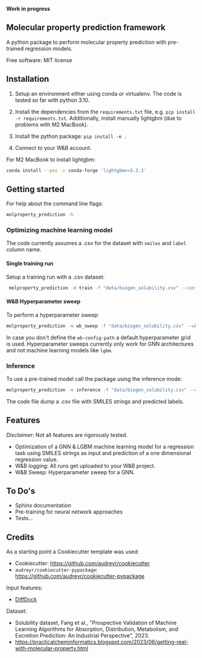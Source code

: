 **Work in progress**

## Molecular property prediction framework
A python package to perform molecular property prediction with pre-trained regression models.

Free software: MIT license

Installation
--------

1. Setup an environment either using conda or virtualenv.
The code is tested so far with python 3.10.

2. Install the dependencies from the `requirements.txt` file,
e.g. `pip install -r requirements.txt`. Additionally, install manually
lightgbm (due to problems with M2 MacBook).

3. Install the python package: `pip install -e .`

4. Connect to your W&B account.


For M2 MacBook to install lightgbm:
```bash
conda install --yes -c conda-forge 'lightgbm>=3.3.3'
```

Getting started
--------
For help about the command line flags:
```bash
molproperty_prediction -h
```

### Optimizing machine learning model
The code currently assumes a .csv for the dataset with `smiles` and `label` column name.

#### Single training run
Setup a training run with a .csv dataset:
```bash
 molproperty_prediction -m train -f "data/biogen_solubility.csv" --config-path "configs/config_mpnn.yml"
 ```

#### W&B Hyperparameter sweep
To perform a hyperparameter sweep:
```bash
molproperty_prediction -m wb_sweep -f "data/biogen_solubility.csv" --wb-config-path "configs/config_wb.yml" --config-path "configs/config_mpnn.yaml"
```
In case you don't define the `wb-config-path` a default hyperparameter grid is used. Hyperparameter sweeps currently only work for GNN architectures and not
machine learning models like `lgbm`.

### Inference
To use a pre-trained model call the package using the inference mode:
```bash
molproperty_prediction -m inference -f "data/biogen_solubility.csv" --checkpoint-path "checkpoints/model_checkpoint_ep_66_loss_0.33.pt"
```
The code file dump a .csv file with SMILES strings and predicted labels.


Features
--------
*Disclaimer*: Not all features are rigorously tested.

- Optimization of a GNN & LGBM machine learning model for a regression task using SMILES strings as input and prediction of a one dimensional regression value.
- W&B logging: All runs get uploaded to your W&B project.
- W&B Sweep: Hyperparameter sweep for a GNN.

To Do's
--------
- Sphinx documentation
- Pre-training for neural network approaches
- Tests...

Credits
-------

As a starting point a Cookiecutter template was used:
- Cookiecutter: https://github.com/audreyr/cookiecutter
- `audreyr/cookiecutter-pypackage`: https://github.com/audreyr/cookiecutter-pypackage

Input features:
- [DiffDock](https://github.com/gcorso/DiffDock)

Dataset:
- Solubility dataset, Fang et al., "Prospective Validation of Machine Learning Algorithms for Absorption, Distribution, Metabolism, and Excretion Prediction: An Industrial Perspective", 2023.
- https://practicalcheminformatics.blogspot.com/2023/06/getting-real-with-molecular-property.html



